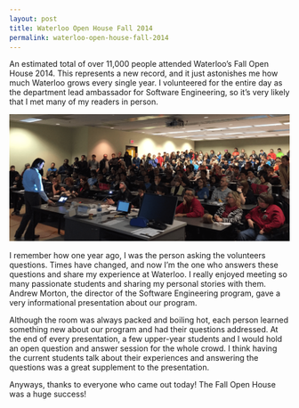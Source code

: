 ```yaml
---
layout: post
title: Waterloo Open House Fall 2014
permalink: waterloo-open-house-fall-2014
---
```


An estimated total of over 11,000 people attended Waterloo’s Fall Open House 2014. This represents a new record, and it just astonishes me how much Waterloo grows every single year. I volunteered for the entire day as the department lead ambassador for Software Engineering, so it’s very likely that I met many of my readers in person.

![fall open house 2014](/assets/fall-open-house.png)

I remember how one year ago, I was the person asking the volunteers questions. Times have changed, and now I’m the  one who answers these questions and share my experience at Waterloo. I really enjoyed meeting so many passionate students and sharing my personal stories with them. Andrew Morton, the director of the Software Engineering program, gave a very informational presentation about our program.

Although the room was always packed and boiling hot, each person learned something new about our program and had their questions addressed. At the end of every presentation, a few upper-year students and I would hold an open question and answer session for the whole crowd. I think having the current students talk about their experiences and answering the questions was a great supplement to the presentation.

Anyways, thanks to everyone who came out today! The Fall Open House was a huge success!
